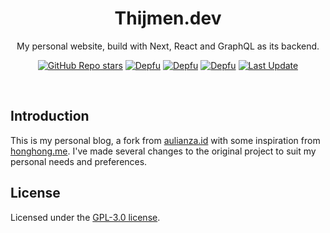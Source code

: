 <div align="center">
  <h1>Thijmen.dev</h1>
  <p>My personal website, build with Next, React and GraphQL as its backend.</p>

[![GitHub Repo stars](https://img.shields.io/github/stars/Thijmen/thijmen.dev)](https://github.com/Thijmen/thijmen.dev/stargazers)
[![Depfu](https://badges.depfu.com/badges/0d9451456bf13154d93ed1afa2a1f3de/status.svg)](https://depfu.com)
[![Depfu](https://badges.depfu.com/badges/0d9451456bf13154d93ed1afa2a1f3de/overview.svg)](https://depfu.com/github/Thijmen/thijmen.dev?project_id=40070)
[![Depfu](https://badges.depfu.com/badges/0d9451456bf13154d93ed1afa2a1f3de/count.svg)](https://depfu.com/github/Thijmen/thijmen.dev?project_id=40070)
[![Last Update](https://img.shields.io/badge/deps%20update-every%20monday-blue.svg)](https://shields.io/)

</div>
<br />

## Introduction

This is my personal blog, a fork from [aulianza.id](https://github.com/aulianza/aulianza.id) with some inspiration
from [honghong.me](https://github.com/tszhong0411/honghong.me). I've made several changes to the original project to
suit my personal needs and preferences.

## License

Licensed under the [GPL-3.0 license](https://github.com/Thijmen/thijmen.dev/blob/master/LICENSE).

